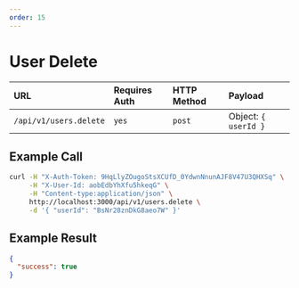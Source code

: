 ```yaml
---
order: 15
---
```


# User Delete
| URL | Requires Auth | HTTP Method | Payload |
| :--- | :--- | :--- | :--- |
| `/api/v1/users.delete` | `yes` | `post` | Object: `{ userId }` |

## Example Call
```bash
curl -H "X-Auth-Token: 9HqLlyZOugoStsXCUfD_0YdwnNnunAJF8V47U3QHXSq" \
     -H "X-User-Id: aobEdbYhXfu5hkeqG" \
     -H "Content-type:application/json" \
     http://localhost:3000/api/v1/users.delete \
     -d '{ "userId": "BsNr28znDkG8aeo7W" }'
```

## Example Result
```json
{
  "success": true
}
```
